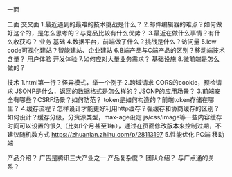 一面





二面 交叉面
1.最近遇到的最难的技术挑战是什么？
2.邮件编辑器的难点？如何做好这个的，是怎么思考的？与竞品比较有什么优势？
3.最近在做什么事情？有什么收获吗？
  业务
  基础
4.数据平台，前端做了什么？挑战是什么？访问量
5.low code可视化建站？智能建站、企业建站
6.B端产品与C端产品的区别？移动端技术含量？
  用户体验
  开发体验
7.如何应对大量业务需求？
  基础设施
8.微前端是怎么做的？


技术
1.html第一行？怪异模式，举一个例子
2.跨域请求
  CORS的cookie，预检请求
  JSONP是什么，返回的数据格式是怎么样的？JSONP的应用场景？
3.前端安全有哪些？CSRF场景？如何防范？
  token是如何构造的？前端token存储在哪里？
4.缓存流程？怎样设计才能更好利用http缓存？强缓存和协商缓存的区别？
  如何设计？缓存分级，分资源类型，max-age设定
  js/css/image等一些内容缓存时间可以设置的很久（比如1个月甚至1年），通过在页面修改版本来控制过期，不建议随机数方式
  https://zhuanlan.zhihu.com/p/28113197
5.性能优化
  PC端 移动端



产品介绍？
  广告是腾讯三大产业之一
产品复杂度？
团队介绍？
与广点通的关系？
